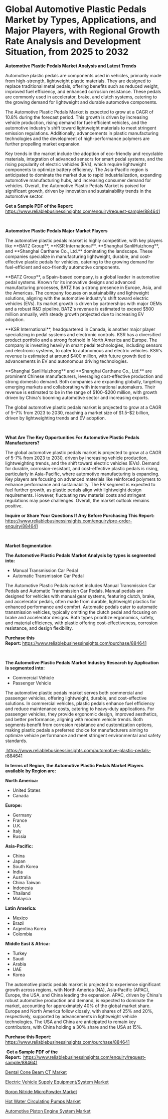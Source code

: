 <p><h1>Global Automotive Plastic Pedals Market by Types, Applications, and Major Players, with Regional Growth Rate Analysis and Development Situation, from 2025 to 2032</h1></p><p><strong>Automotive Plastic Pedals Market Analysis and Latest Trends</strong></p>
<p><p>Automotive plastic pedals are components used in vehicles, primarily made from high-strength, lightweight plastic materials. They are designed to replace traditional metal pedals, offering benefits such as reduced weight, improved fuel efficiency, and enhanced corrosion resistance. These pedals are commonly used in accelerator, brake, and clutch systems, catering to the growing demand for lightweight and durable automotive components.</p><p>The Automotive Plastic Pedals Market is expected to grow at a CAGR of 10.8% during the forecast period. This growth is driven by increasing vehicle production, rising demand for fuel-efficient vehicles, and the automotive industry's shift toward lightweight materials to meet stringent emission regulations. Additionally, advancements in plastic manufacturing technologies and the development of high-performance polymers are further propelling market expansion.</p><p>Key trends in the market include the adoption of eco-friendly and recyclable materials, integration of advanced sensors for smart pedal systems, and the rising popularity of electric vehicles (EVs), which require lightweight components to optimize battery efficiency. The Asia-Pacific region is anticipated to dominate the market due to rapid industrialization, expanding automotive manufacturing hubs, and increasing consumer demand for vehicles. Overall, the Automotive Plastic Pedals Market is poised for significant growth, driven by innovation and sustainability trends in the automotive sector.</p></p>
<p><strong>Get a Sample PDF of the Report:&nbsp;</strong> <a href="https://www.reliablebusinessinsights.com/enquiry/request-sample/884641?utm_campaign=1091&utm_medium=2&utm_source=Github&utm_content=ia&utm_term=23012025&utm_id=automotive-plastic-pedals">https://www.reliablebusinessinsights.com/enquiry/request-sample/884641</a></p>
<p>&nbsp;</p>
<p><strong>Automotive Plastic Pedals Major Market Players</strong></p>
<p><p>The automotive plastic pedals market is highly competitive, with key players like **BATZ Group**, **KSR International**, **Shanghai SanliHuizhong**, and **Shanghai Carthane Co., Ltd.** dominating the landscape. These companies specialize in manufacturing lightweight, durable, and cost-effective plastic pedals for vehicles, catering to the growing demand for fuel-efficient and eco-friendly automotive components.</p><p>**BATZ Group**, a Spain-based company, is a global leader in automotive pedal systems. Known for its innovative designs and advanced manufacturing processes, BATZ has a strong presence in Europe, Asia, and the Americas. The company focuses on sustainability and lightweight solutions, aligning with the automotive industry's shift toward electric vehicles (EVs). Its market growth is driven by partnerships with major OEMs and a robust R&D pipeline. BATZ's revenue is estimated to exceed $500 million annually, with steady growth projected due to increasing EV adoption.</p><p>**KSR International**, headquartered in Canada, is another major player specializing in pedal systems and electronic controls. KSR has a diversified product portfolio and a strong foothold in North America and Europe. The company is investing heavily in smart pedal technologies, including sensors and electronic systems, to cater to autonomous and electric vehicles. KSR's revenue is estimated at around $400 million, with future growth tied to advancements in EV and autonomous driving technologies.</p><p>**Shanghai SanliHuizhong** and **Shanghai Carthane Co., Ltd.** are prominent Chinese manufacturers, leveraging cost-effective production and strong domestic demand. Both companies are expanding globally, targeting emerging markets and collaborating with international automakers. Their revenue is estimated to be in the range of $100–$200 million, with growth driven by China's booming automotive sector and increasing exports.</p><p>The global automotive plastic pedals market is projected to grow at a CAGR of 5–7% from 2023 to 2030, reaching a market size of $1.5–$2 billion, driven by lightweighting trends and EV adoption.</p></p>
<p>&nbsp;</p>
<p><strong>What Are The Key Opportunities For Automotive Plastic Pedals Manufacturers?</strong></p>
<p><p>The global automotive plastic pedals market is projected to grow at a CAGR of 5-7% from 2023 to 2030, driven by increasing vehicle production, lightweighting trends, and the shift toward electric vehicles (EVs). Demand for durable, corrosion-resistant, and cost-effective plastic pedals is rising, particularly in Asia-Pacific, where automotive manufacturing is expanding. Key players are focusing on advanced materials like reinforced polymers to enhance performance and sustainability. The EV segment is expected to fuel further growth, as plastic pedals align with lightweight design requirements. However, fluctuating raw material costs and stringent regulations may pose challenges. Overall, the market outlook remains positive.</p></p>
<p><strong>Inquire or Share Your Questions If Any Before Purchasing This Report:</strong> <a href="https://www.reliablebusinessinsights.com/enquiry/pre-order-enquiry/884641?utm_campaign=1091&utm_medium=2&utm_source=Github&utm_content=ia&utm_term=23012025&utm_id=automotive-plastic-pedals">https://www.reliablebusinessinsights.com/enquiry/pre-order-enquiry/884641</a></p>
<p>&nbsp;</p>
<p><strong>Market Segmentation</strong></p>
<p><strong>The Automotive Plastic Pedals Market Analysis by types is segmented into:</strong></p>
<p><ul><li>Manual Transmission Car Pedal</li><li>Automatic Transmission Car Pedal</li></ul></p>
<p><p>The Automotive Plastic Pedals market includes Manual Transmission Car Pedals and Automatic Transmission Car Pedals. Manual pedals are designed for vehicles with manual gear systems, featuring clutch, brake, and accelerator pedals, often made from durable, lightweight plastics for enhanced performance and comfort. Automatic pedals cater to automatic transmission vehicles, typically omitting the clutch pedal and focusing on brake and accelerator designs. Both types prioritize ergonomics, safety, and material efficiency, with plastic offering cost-effectiveness, corrosion resistance, and design flexibility.</p></p>
<p><strong>Purchase this Report:&nbsp;</strong><a href="https://www.reliablebusinessinsights.com/purchase/884641?utm_campaign=1091&utm_medium=2&utm_source=Github&utm_content=ia&utm_term=23012025&utm_id=automotive-plastic-pedals">https://www.reliablebusinessinsights.com/purchase/884641</a></p>
<p>&nbsp;</p>
<p><strong>The Automotive Plastic Pedals Market Industry Research by Application is segmented into:</strong></p>
<p><ul><li>Commercial Vehicle</li><li>Passenger Vehicle</li></ul></p>
<p><p>The automotive plastic pedals market serves both commercial and passenger vehicles, offering lightweight, durable, and cost-effective solutions. In commercial vehicles, plastic pedals enhance fuel efficiency and reduce maintenance costs, catering to heavy-duty applications. For passenger vehicles, they provide ergonomic design, improved aesthetics, and better performance, aligning with modern vehicle trends. Both segments benefit from corrosion resistance and customization options, making plastic pedals a preferred choice for manufacturers aiming to optimize vehicle performance and meet stringent environmental and safety standards.</p></p>
<p><a href="https://www.reliablebusinessinsights.com/automotive-plastic-pedals-r884641?utm_campaign=1091&utm_medium=2&utm_source=Github&utm_content=ia&utm_term=23012025&utm_id=automotive-plastic-pedals">&nbsp;https://www.reliablebusinessinsights.com/automotive-plastic-pedals-r884641</a></p>
<p><strong>In terms of Region, the Automotive Plastic Pedals Market Players available by Region are:</strong></p>
<p>
    <p> <strong> North America: </strong>
        <ul>
            <li>United States</li>
            <li>Canada</li>
        </ul>
        </p> 
    <p> <strong> Europe: </strong>
        <ul>
            <li>Germany</li>
            <li>France</li>
            <li>U.K.</li>
            <li>Italy</li>
            <li>Russia</li>
        </ul>
        </p> 
    <p> <strong> Asia-Pacific: </strong>
        <ul>
            <li>China</li>
            <li>Japan</li>
            <li>South Korea</li>
            <li>India</li>
            <li>Australia</li>
            <li>China Taiwan</li>
            <li>Indonesia</li>
            <li>Thailand</li>
            <li>Malaysia</li>
        </ul>
        </p> 
    <p> <strong> Latin America: </strong>
        <ul>
            <li>Mexico</li>
            <li>Brazil</li>
            <li>Argentina Korea</li>
            <li>Colombia</li>
        </ul>
        </p> 
    <p> <strong> Middle East & Africa: </strong>
        <ul>
            <li>Turkey</li>
            <li>Saudi</li>
            <li>Arabia</li>
            <li>UAE</li>
            <li>Korea</li>
        </ul>
    </p>
    </p>
<p><p>The automotive plastic pedals market is projected to experience significant growth across regions, with North America (NA), Asia-Pacific (APAC), Europe, the USA, and China leading the expansion. APAC, driven by China's robust automotive production and demand, is expected to dominate the market, accounting for approximately 40% of the global market share. Europe and North America follow closely, with shares of 25% and 20%, respectively, supported by advancements in lightweight vehicle technologies. The USA and China are anticipated to remain key contributors, with China holding a 30% share and the USA at 15%.</p></p>
<p><strong>Purchase this Report: </strong><a href="https://www.reliablebusinessinsights.com/purchase/884641?utm_campaign=1091&utm_medium=2&utm_source=Github&utm_content=ia&utm_term=23012025&utm_id=automotive-plastic-pedals">https://www.reliablebusinessinsights.com/purchase/884641</a></p>
<p>&nbsp;<strong>Get a Sample PDF of the Report:&nbsp;&nbsp;</strong><a href="https://www.reliablebusinessinsights.com/enquiry/request-sample/884641?utm_campaign=1091&utm_medium=2&utm_source=Github&utm_content=ia&utm_term=23012025&utm_id=automotive-plastic-pedals">https://www.reliablebusinessinsights.com/enquiry/request-sample/884641</a></p>
<p><strong></strong></p>
<p><p><a href="https://www.linkedin.com/pulse/dental-cone-beam-ct-market-global-insights-regional-8fspc?utm_campaign=1091&utm_medium=2&utm_source=Github&utm_content=ia&utm_term=23012025&utm_id=automotive-plastic-pedals">Dental Cone Beam CT Market</a></p><p><a href="https://github.com/rosamariarocque98/Market-Research-Report-List-1/blob/main/electric-vehicle-supply-equipmentsystem-market.md?utm_campaign=1091&utm_medium=2&utm_source=Github&utm_content=ia&utm_term=23012025&utm_id=automotive-plastic-pedals">Electric Vehicle Supply Equipment/System Market</a></p><p><a href="https://www.linkedin.com/pulse/market-analysis-boron-nitride-micropowder-trends-share-growth-tqh5e?utm_campaign=1091&utm_medium=2&utm_source=Github&utm_content=ia&utm_term=23012025&utm_id=automotive-plastic-pedals">Boron Nitride MicroPowder Market</a></p><p><a href="https://www.linkedin.com/pulse/hot-water-circulating-pumps-industry-growth-opportunities-2pl4c?utm_campaign=1091&utm_medium=2&utm_source=Github&utm_content=ia&utm_term=23012025&utm_id=automotive-plastic-pedals">Hot Water Circulating Pumps Market</a></p><p><a href="https://github.com/suleimannichelle7/Market-Research-Report-List-1/blob/main/automotive-piston-engine-system-market.md?utm_campaign=1091&utm_medium=2&utm_source=Github&utm_content=ia&utm_term=23012025&utm_id=automotive-plastic-pedals">Automotive Piston Engine System Market</a></p></p>